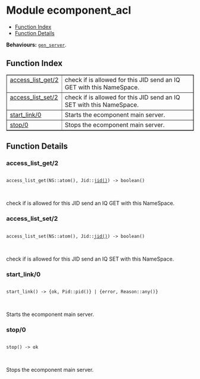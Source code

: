 

# Module ecomponent_acl #
* [Function Index](#index)
* [Function Details](#functions)

__Behaviours:__ [`gen_server`](gen_server.md).

<a name="index"></a>

## Function Index ##


<table width="100%" border="1" cellspacing="0" cellpadding="2" summary="function index"><tr><td valign="top"><a href="#access_list_get-2">access_list_get/2</a></td><td>check if is allowed for this JID send an IQ GET with this NameSpace.</td></tr><tr><td valign="top"><a href="#access_list_set-2">access_list_set/2</a></td><td>check if is allowed for this JID send an IQ SET with this NameSpace.</td></tr><tr><td valign="top"><a href="#start_link-0">start_link/0</a></td><td>Starts the ecomponent main server.</td></tr><tr><td valign="top"><a href="#stop-0">stop/0</a></td><td>Stops the ecomponent main server.</td></tr></table>


<a name="functions"></a>

## Function Details ##

<a name="access_list_get-2"></a>

### access_list_get/2 ###

<pre><code>
access_list_get(NS::atom(), Jid::<a href="#type-jid">jid()</a>) -&gt; boolean()
</code></pre>
<br />

check if is allowed for this JID send an IQ GET with this NameSpace.

<a name="access_list_set-2"></a>

### access_list_set/2 ###

<pre><code>
access_list_set(NS::atom(), Jid::<a href="#type-jid">jid()</a>) -&gt; boolean()
</code></pre>
<br />

check if is allowed for this JID send an IQ SET with this NameSpace.

<a name="start_link-0"></a>

### start_link/0 ###

<pre><code>
start_link() -&gt; {ok, Pid::pid()} | {error, Reason::any()}
</code></pre>
<br />

Starts the ecomponent main server.

<a name="stop-0"></a>

### stop/0 ###

<pre><code>
stop() -&gt; ok
</code></pre>
<br />

Stops the ecomponent main server.

